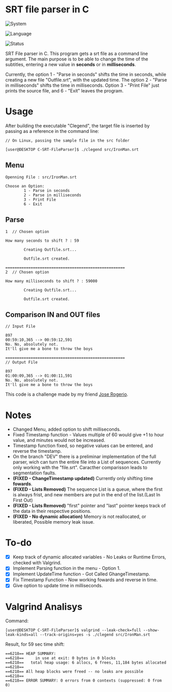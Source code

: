 # SRT file parser in C

![System](https://img.shields.io/badge/System-Android_TERMUX-47D167?style=for-the-badge&logo=android)

![Language](https://img.shields.io/badge/language-c-00599c?style=for-the-badge&logo=c&logoColor=white)

![Status](https://img.shields.io/badge/status-concluded-87D935?style=for-the-badge)

SRT File parser in C. This program gets a srt file as a command line argument. The main purpose is to be able to change the time of the subtitles, entering a new value in **seconds** or in **milliseconds**. 

Currently, the option 1 - "Parse in seconds" shifts the time in seconds, while creating a new file "Outfile.srt", with the updated time. The option 2 - "Parse in milliseconds" shifts the time in milliseconds. Option 3 - "Print File" just prints the source file, and 6 - "Exit" leaves the program.

# Usage

After building the executable "Clegend", the target file is inserted by passing as a reference in the command line:

````
// On Linux, passing the sample file in the src folder

[user@DESKTOP C-SRT-FileParser]$ ./clegend src/IronMan.srt
````
## Menu

````
Openning File : src/IronMan.srt

Choose an Option:
        1 - Parse in seconds
        2 - Parse in milliseconds
        3 - Print File
        6 - Exit
````
## Parse

````
1  // Chosen option

How many seconds to shift ? : 59

        Creating Outfile.srt...

        Outfile.srt created.

====================================================
2  // Chosen option

How many milliseconds to shift ? : 59000

        Creating Outfile.srt...

        Outfile.srt created.
````
## Comparison IN and OUT files

````
// Input File

897
00:59:10,365 --> 00:59:12,591
No. No, absolutely not.
It'll give me a bone to throw the boys

====================================================
// Output File

897
01:00:09,365 --> 01:00:11,591
No. No, absolutely not.
It'll give me a bone to throw the boys
````

This code is a challenge made by my friend [Jose Rogerio](https://github.com/almeidajr).

# Notes 

- Changed Menu, added option to shift milliseconds.
- Fixed Timestamp function - Values multiple of 60 would give +1 to hour value, and minutes would not be increased.
- Timestamp function fixed, so negative values can be entered, and reverse the timestamp. 
- On the branch "DEV" there is a preliminar implementation of the full parser, wich can turn the entire file into a List of sequences. Currently only working with the "file.srt". Caracther comparisson leads to segmentation faults.
- **(FIXED - ChangeTimestamp updated)** Currently only shifting time **fowards**.
- **(FIXED - Lists Removed)** The sequence List is a queue, where the first is always frist, and new members are put in the end of the list.(Last In First Out)
- **(FIXED - Lists Removed)** "first" pointer and "last" pointer keeps track of the data in their respective positions.
- **(FIXED - No dynamic allocation)** Memory is not reallocated, or liberated, Possible memory leak issue.

# To-do
- [X] Keep track of dynamic allocated variables - No Leaks or Runtime Errors, checked with Valgrind.
- [X] Implement Parsing function in the menu - Option 1.
- [X] Implement UpdateTime function - Got Called GhangeTimestamp.
- [X] Fix Timestamp Function - Now working fowards and reverse in time.
- [X] Give option to update time in milliseconds.

# Valgrind Analisys
Command:
````
[user@DESKTOP C-SRT-FileParser]$ valgrind --leak-check=full --show-leak-kinds=all --track-origins=yes -s ./clegend src/IronMan.srt
````
Result, for 59 sec time shift:
````
==6218== HEAP SUMMARY:
==6218==     in use at exit: 0 bytes in 0 blocks
==6218==   total heap usage: 6 allocs, 6 frees, 11,184 bytes allocated
==6218== 
==6218== All heap blocks were freed -- no leaks are possible
==6218== 
==6218== ERROR SUMMARY: 0 errors from 0 contexts (suppressed: 0 from 0)
````